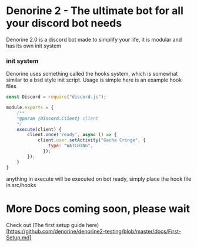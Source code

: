 # Denorine 2 - The ultimate bot for all your discord bot needs
Denorine 2.0 is a discord bot made to simplify your life, it is modular and has its own init system
### init system
Denorine uses something called the hooks system, which is somewhat similar to a bsd style init script.
Usage is simple
here is an example hook files
```js
const Discord = require("discord.js");

module.exports = {
    /** 
    *@param {Discord.Client} client
    */
    execute(client) {
        client.once('ready', async () => {
            client.user.setActivity("Gacha Cringe", {
                type: "WATCHING",
              });
        });
    }
}
```

anything in execute will be executed on bot ready, simply place the hook file in src/hooks

# More Docs coming soon, please wait

Check out (The first setup guide here)[https://github.com/denorine/denorine2-testing/blob/master/docs/First-Setup.md]